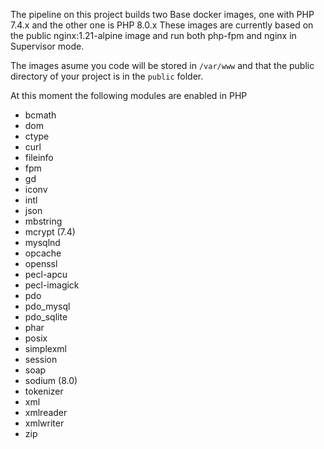 The pipeline on this project builds two Base docker images, one with PHP 7.4.x and the other one is PHP 8.0.x 
These images are currently based on the public nginx:1.21-alpine image and run both php-fpm and nginx in Supervisor mode.

The images asume you code will be stored in `/var/www` and that the public directory of your project is in the `public` folder.

At this moment the following modules are enabled in PHP

- bcmath 
- dom 
- ctype 
- curl 
- fileinfo 
- fpm 
- gd 
- iconv 
- intl 
- json 
- mbstring 
- mcrypt (7.4)
- mysqlnd 
- opcache 
- openssl 
- pecl-apcu 
- pecl-imagick 
- pdo 
- pdo_mysql 
- pdo_sqlite 
- phar 
- posix 
- simplexml 
- session 
- soap 
- sodium (8.0)
- tokenizer 
- xml 
- xmlreader 
- xmlwriter 
- zip 
